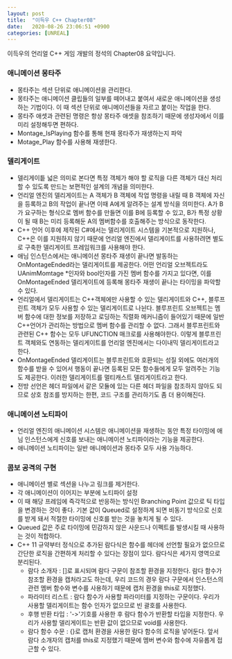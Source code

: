 ```yaml
---
layout: post
title:  "이득우 C++ Chapter08"
date:   2020-08-26 23:06:51 +0900
categories: [UNREAL]
---
```


이득우의 언리얼 C++ 게임 개발의 정석의 Chapter08 요약입니다.

### 애니메이션 몽타주
- 몽타주는 섹션 단위로 애니메이션을 관리한다.
- 몽타주는 애니메이션 클립들의 일부를 떼어내고 붙여서 새로운 애니메이션을 생성하는 기법이다. 이 때 섹션 단위로 애니메이션들을 자르고 붙이는 작업을 한다.
- 몽타주 애셋과 관련된 명령은 항상 몽타주 애셋을 참조하기 때문에 생성자에서 이를 미리 설정해두면 편하다.
- Montage_IsPlaying 함수를 통해 현재 몽타주가 재생하는지 파악
- Motage_Play 함수를 사용해 재생한다.

### 델리게이트
- 델리게이틑 넓은 의미로 본다면 특정 객체가 해야 할 로직을 다른 객체가 대신 처리할 수 있도록 만드는 보편적인 설계의 개념을 의미한다.
- 언리얼 엔진의 델리게이트는 A 객체가 B 객체에 작업 명령을 내릴 때 B 객체에 자신을 등록하고 B의 작업이 끝나면 이때 A에게 알려주는 설계 방식을 의미한다. A가 B가 요구하는 형식으로 멤버 함수를 만들면 이를 B에 등록할 수 있고, B가 특정 상황이 될 때 B는 미리 등록해둔 A의 멤버함수를 호출해주는 방식으로 동작한다.
- C++ 언어 이후에 제작된 C#에서는 델리게이트 시스템을 기본적으로 지원하나, C++은 이를 지원하지 않기 때문에 언리얼 엔진에서 델리게이트를 사용하려면 별도로 구축한 델리게이트 프레임워크를 사용해야 한다.
- 애님 인스턴스에서는 애니메이션 몽타주 재생이 끝나면 발동하는 OnMontageEnded라는 델리게이트를 제공한다. 어떤 언리얼 오브젝트라도 UAnimMomtage *인자와 bool인자를 가진 멤버 함수를 가지고 있다면, 이를 OnMontageEnded 델리게이트에 등록해 몽타주 재생이 끝나는 타이밍을 파악할 수 있다.
- 언리얼에서 델리게이트는 C++객체에만 사용할 수 있는 델리게이트와 C++, 블루프린트 객체가 모두 사용할 수 있는 델리게이트로 나뉜다. 블루프린트 오브젝트는 멤버 함수에 대한 정보를 저장하고 로딩하는 직렬화 메커니즘이 들어있기 때문에 일반 C++언어가 관리하는 방법으로 멤버 함수를 관리할 수 없다. 그래서 블루프린트와 관련된 C++ 함수는 모두 UFUNCTION 매크로를 사용해야한다. 이렇게 블루프린트 객체와도 연동하는 델리게이트를 언리얼 엔진에서는 다이내믹 델리게이트라고 한다.
- OnMontageEnded 델리게이트는 블루프린트와 호환되는 성질 외에도 여러개의 함수를 받을 수 있어서 행동이 끝나면 등록된 모든 함수들에게 모두 알려주는 기능도 제공한다. 이러한 델리게이트를 멀티캐스트 델리게이트라고 한다.
- 전방 선언은 헤더 파일에서 같은 모듈에 있는 다른 헤더 파일을 참조하지 않아도 되므로 상호 참조를 방지하는 한편, 코드 구조를 관리하기도 좀 더 용이해진다.

### 애니메이션 노티파이
- 언리얼 엔진의 애니메이션 시스템은 애니메이션을 재생하는 동안 특정 타이밍에 애님 인스턴스에게 신호를 보내는 애니메이션 노티파이라는 기능을 제공한다.
- 애니메이션 노티파이는 일반 애니메이션과 몽타주 모두 사용 가능하다.

### 콤보 공격의 구현
- 애니메이션 별로 섹션을 나누고 링크를 제거한다.
- 각 애니메이션이 이어지는 부분에 노티파이 설정
- 이 때 해당 프레임에 즉각적으로 반응하는 방식인 Branching Point 값으로 틱 타입을 변경하는 것이 좋다. 기본 값이 Queued로 설정하게 되면 비동기 방식으로 신호를 받게 돼서 적절한 타이밍에 신호를 받는 것을 놓치게 될 수 있다.
- Queued 값은 주로 타이밍에 민감하지 않은 사운드나 이펙트를 발생시킬 때 사용하는 것이 적합하다.
- C++ 11 규약부터 정식으로 추가된 람다식은 함수를 헤더에 선언할 필요가 없으므로 간단한 로직을 간편하게 처리할 수 있다는 장점이 있다. 람다식은 세가지 영역으로 분리된다.
    - 람다 소개자 : []로 표시되며 람다 구문이 참조할 환경을 지정한다. 람다 함수가 참조할 환경을 캡처라고도 하는데, 우리 코드의 경우 람다 구문에서 인스턴스의 관련 멤버 함수와 변수를 사용하기 때문에 캡처 환경을 this로 지정했다.
    - 파라미터 리스트 : 람다 함수가 사용할 파라미터를 지정하는 구문이다. 우리가 사용할 델리게이트는 함수 인자가 없으므로 빈 괄호를 사용한다.
    - 후행 반환 타입 : '->'기호를 사용한 후 람다 함수가 반환할 타입을 지정한다. 우리가 사용할 델리게이트는 반환 값이 없으므로 void를 사용한다.
    - 람다 함수 수문 : {}로 캡처 환경을 사용한 람다 함수의 로직을 넣어둔다. 앞서 람다 소개자의 캡처를 this로 지정했기 때문에 멤버 변수와 함수에 자유롭게 접근할 수 있다.
